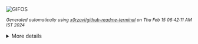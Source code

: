 <div align="justify">
<picture>
    <source media="(prefers-color-scheme: dark)" srcset="https://i.ibb.co/Hd6X4nP/output-gif.gif">
    <source media="(prefers-color-scheme: light)" srcset="https://i.ibb.co/Hd6X4nP/output-gif.gif">
    <img alt="GIFOS" src="https://i.ibb.co/Hd6X4nP/output-gif.gif">
</picture>

<sub><i>Generated automatically using [x0rzavi/github-readme-terminal](https://github.com/x0rzavi/github-readme-terminal) on Thu Feb 15 06:42:11 AM IST 2024</i></sub>

<details>
<summary>More details</summary>

</details>
</div>

<!-- Image deletion URL: https://ibb.co/NS57CZN/fd90ba49bce358772a5963d61984e30b -->